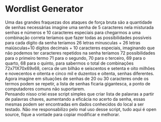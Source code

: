 # Wordlist Generator
Uma das grandes fraquezas dos ataques de força bruta são a quantidade de senhas necessárias
imagine uma senha de 5 caracteres nela misturada senhas e números e 10 caracteres especiais
para chegarmos a uma combinação correta teríamos que fazer todas as possibilidades possíveis
para cada dígito da senha teríamos 26 letras minusculas + 26 letras maiúsculas+10 dígitos decimais + 10 caracteres especiais, imaginando que não podemos ter caracteres repetidos na senha teríamos 72 possibilidades para o primeiro termo 71 para o segundo, 70 para o terceiro, 69 para o quarto, 68 para o quinto, para sabermos o total de combinações 72x71X70x69x68, cerca de um bilhão e seiscentos e setenta e oito milhões e novecentos e oitenta e cinco mil e duzentos e oitenta, senhas diferentes.<br>
Agora imagine em situações de senhas de 20 ou 30 caracteres onde os termos podem se repetir, a lista de senhas ficaria gigantesca, a ponto de computadores comuns não suportarem.<br>
Pensando nisso criei esse script simples que criar lista de palavras a partir de palavras chaves, aumentando a eficácia no acerto da senha, essas mesmas podem ser encontradas em dados conhecidos do local a ser testado.
Não me responsabilizo pelo mal uso desse script, tudo aqui é open source, fique a vontade para copiar modificar e melhorar.
